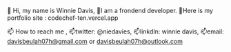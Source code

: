 👋 Hi, my name is Winnie Davis,
👋I am a frondend developer.
👋Here is my portfolio site : codechef-ten.vercel.app

📫 How to reach me ,
📫twitter: @niedavies,
📫linkdln: winnie davis,
📫email: davisbeulah07h@gmail.com or  davisbeulah07h@outlook.com


